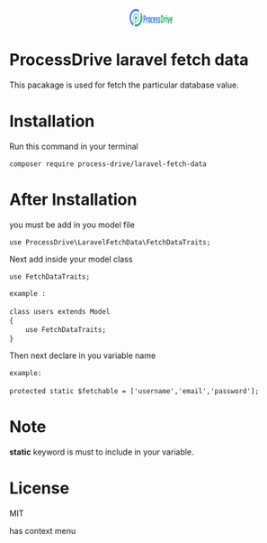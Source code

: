 <p align="center">
  <img src="https://raw.githubusercontent.com/antony382/roles-and-permission/master/public/images/logo.png" style="width: 15% !important;max-width: 20% !important;">
</p>


ProcessDrive laravel fetch data
=============================================
 This pacakage is used for fetch the particular database value.


Installation
============

Run this command in your terminal

```
composer require process-drive/laravel-fetch-data
```

After Installation
==================

you must be add in you model file 
```
use ProcessDrive\LaravelFetchData\FetchDataTraits;
```

Next add inside your model class 
```
use FetchDataTraits;
```
```
example :

class users extends Model
{
    use FetchDataTraits;
}

```

Then next declare in you variable name 

```
example:

protected static $fetchable = ['username','email','password'];
```

Note
================== 
**static** keyword is must to include in your variable.

License
=======
MIT


has context menu
